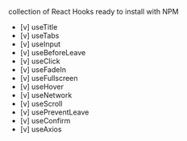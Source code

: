 collection of React Hooks ready to install with NPM

- [v] useTitle
- [v] useTabs
- [v] useInput
- [v] useBeforeLeave
- [v] useClick
- [v] useFadeIn
- [v] useFullscreen
- [v] useHover
- [v] useNetwork
- [v] useScroll
- [v] usePreventLeave
- [v] useConfirm
- [v] useAxios
